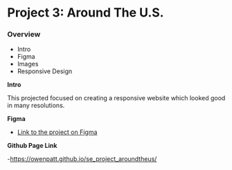 # Project 3: Around The U.S.

### Overview

- Intro
- Figma
- Images
- Responsive Design

**Intro**

This projected focused on creating a responsive website which looked good in many resolutions.

**Figma**

- [Link to the project on Figma](https://www.figma.com/file/ii4xxsJ0ghevUOcssTlHZv/Sprint-3%3A-Around-the-US?node-id=0%3A1)

**Github Page Link**

-https://owenpatt.github.io/se_project_aroundtheus/
